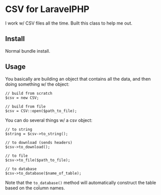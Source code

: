 # CSV for LaravelPHP #

I work w/ CSV files all the time.  Built this class to help me out.

## Install ##

Normal bundle install.

## Usage ##

You basically are building an object that contains all the data, and then doing something w/ the object:

```
// build from scratch
$csv = new CSV;

// build from file
$csv = CSV::open($path_to_file);
```

You can do several things w/ a csv object:

```
// to string
$string = $csv->to_string();

// to download (sends headers)
$csv->to_download();

// to file
$csv->to_file($path_to_file);

// to database
$csv->to_database($name_of_table);
```

Note that the ``to_database()`` method will automatically construct the table based on the column names.